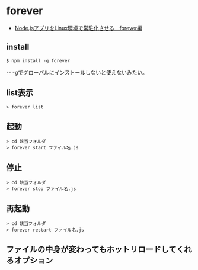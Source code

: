 # forever

- [Node.jsアプリをLinux環境で常駐化させる　forever編](https://qiita.com/chihiro/items/24ca8ac81cb20c22b47e)

## install

```
$ npm install -g forever
```

-- -gでグローバルにインストールしないと使えないみたい。

## list表示

```
> forever list
```

## 起動

```
> cd 該当フォルダ
> forever start ファイル名.js
```

## 停止

```
> cd 該当フォルダ
> forever stop ファイル名.js
```

## 再起動

```
> cd 該当フォルダ
> forever restart ファイル名.js
```

## ファイルの中身が変わってもホットリロードしてくれるオプション